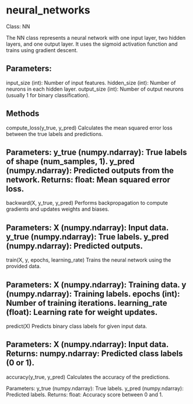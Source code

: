 # neural_networks

Class: NN

The NN class represents a neural network with one input layer, two hidden layers, and one output layer. It uses the sigmoid activation function and trains using gradient descent.


Parameters:
----------------------------------------------------------------------------------------------------------------
input_size (int): Number of input features.
hidden_size (int): Number of neurons in each hidden layer.
output_size (int): Number of output neurons (usually 1 for binary classification).

Methods
-----------------------------------------------------------------------------------------------------------------
compute_loss(y_true, y_pred)
Calculates the mean squared error loss between the true labels and predictions.

Parameters:
y_true (numpy.ndarray): True labels of shape (num_samples, 1).
y_pred (numpy.ndarray): Predicted outputs from the network.
Returns:
float: Mean squared error loss.
-----------------------------------------------------------------------------------------------------------------------------
backward(X, y_true, y_pred)
Performs backpropagation to compute gradients and updates weights and biases.

Parameters:
X (numpy.ndarray): Input data.
y_true (numpy.ndarray): True labels.
y_pred (numpy.ndarray): Predicted outputs.
-----------------------------------------------------------------------------------------------------------------------------
train(X, y, epochs, learning_rate)
Trains the neural network using the provided data.

Parameters:
X (numpy.ndarray): Training data.
y (numpy.ndarray): Training labels.
epochs (int): Number of training iterations.
learning_rate (float): Learning rate for weight updates.
-----------------------------------------------------------------------------------------------------------------------------
predict(X)
Predicts binary class labels for given input data.

Parameters:
X (numpy.ndarray): Input data.
Returns:
numpy.ndarray: Predicted class labels (0 or 1).
-----------------------------------------------------------------------------------------------------------------------------
accuracy(y_true, y_pred)
Calculates the accuracy of the predictions.

Parameters:
y_true (numpy.ndarray): True labels.
y_pred (numpy.ndarray): Predicted labels.
Returns:
float: Accuracy score between 0 and 1.

